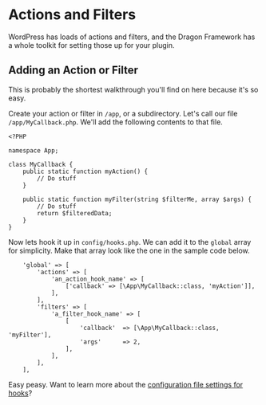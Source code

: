 # Actions and Filters

WordPress has loads of actions and filters, and the Dragon Framework has a whole toolkit for setting those up for your plugin.

## Adding an Action or Filter

This is probably the shortest walkthrough you'll find on here because it's so easy.

Create your action or filter in `/app`, or a subdirectory. Let's call our file `/app/MyCallback.php`. We'll add the following contents to that file.

```
<?PHP

namespace App;

class MyCallback {
	public static function myAction() {
		// Do stuff
	}
	
	public static function myFilter(string $filterMe, array $args) {
		// Do stuff
		return $filteredData;
	}
}
```

Now lets hook it up in `config/hooks.php`. We can add it to the `global` array for simplicity. Make that array look like the one in the sample code below.

```
	'global' => [
		'actions' => [
			'an_action_hook_name' => [
				['callback' => [\App\MyCallback::class, 'myAction']],
			],
		],
		'filters' => [
			'a_filter_hook_name' => [
				[
					'callback'	=> [\App\MyCallback::class, 'myFilter'],
					'args'		=> 2,
				],
			],
		],
	],
```

Easy peasy. Want to learn more about the [configuration file settings for hooks](../../api-reference/config-files#hooksphp)?
